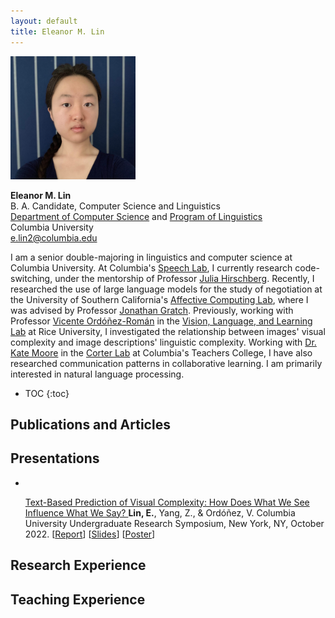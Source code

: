 ```yaml
---
layout: default
title: Eleanor M. Lin
---
```

<link rel="stylesheet" href="css/bootstrap.min.css">
<link rel="stylesheet" type="text/css" href="css/style.css">
<img src="images/IMG_0382.JPG" width="200"/>

**Eleanor M. Lin**  
B. A. Candidate, Computer Science and Linguistics  
[Department of Computer Science](https://www.cs.columbia.edu/) and [Program of Linguistics](https://slavic.columbia.edu/content/linguistics)  
Columbia University  
e.lin2@columbia.edu

I am a senior double-majoring in linguistics and computer science at Columbia University. At Columbia's [Speech Lab](http://www.cs.columbia.edu/speech/index.cgi), I currently research code-switching, under the mentorship of Professor [Julia Hirschberg](http://www.cs.columbia.edu/~julia/). Recently, I researched the use of large language models for the study of negotiation at the University of Southern California's [Affective Computing Lab](https://emotions.ict.usc.edu/), where I was advised by Professor [Jonathan Gratch](https://people.ict.usc.edu/~gratch/). Previously, working with Professor [Vicente Ordóñez-Román](https://www.cs.rice.edu/~vo9/) in the [Vision, Language, and Learning Lab](https://vislang.ai/) at Rice University, I investigated the relationship between images' visual complexity and image descriptions' linguistic complexity. Working with [Dr. Kate Moore](https://www.linkedin.com/in/kate-moore-644aab9) in the [Corter Lab](https://www.tc.columbia.edu/faculty/jec34/) at Columbia's Teachers College, I have also researched communication patterns in collaborative learning. I am primarily interested in natural language processing.

* TOC
{:toc}

## Publications and Articles

## Presentations
<div class="blog-post subtext p-2">
	<ul class="list-unstyled">
		<li class="media">
			<img class="mr-3 img-thumbnail" src="images/complex_noncomplex.jpg" width="100" alt="">
			<div class="media-body">
			<p class="my-auto">
			<a class="blue_link" href="https://emlinking.github.io">
				Text-Based Prediction of Visual Complexity: How Does What We See Influence What We Say?
			</a> 
			<span class="pub_authors d-lg-block">
				<b>Lin, E.</b>, Yang, Z., & Ordóñez, V.
			</span>
			<span class="pub_info d-inline">
				Columbia University Undergraduate Research Symposium, New York, NY, October 2022. 
			</span>
			[<a href="files/dreu_report.pdf">Report</a>] 
			[<a href="files/defense_slides.pdf">Slides</a>] 
			[<a href="files/dreu_poster.pdf">Poster</a>] 
			</p>
			</div>
		</li>
	</ul>
</div><!-- /.blog-post -->

## Research Experience

## Teaching Experience
